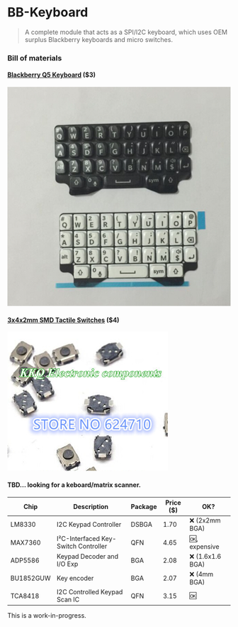 BB-Keyboard
=================

> A complete module that acts as a SPI/I2C keyboard, which uses OEM surplus Blackberry keyboards and micro switches.

### Bill of materials

#### [Blackberry Q5 Keyboard](http://www.aliexpress.com/item/New-Original-For-Blackberry-Q5-Housing-Keypad-Keyboard-Qwerty-Black-Or-White-Free-Shipping/32337504795.html) ($3)
![Q5-Keyboard.jpg](pictures/Q5-Keyboard.jpg)

#### [3x4x2mm SMD Tactile Switches](http://www.aliexpress.com/item/200PCS-3-4-2MM-3X4X2mm-SMD-Tact-2P-miniature-micro-switch-button-switch-new-Original-Push/32595638808.html) ($4)
![SMD-Switches.jpg](pictures/SMD-Switches.jpg)

#### TBD... looking for a keboard/matrix scanner.

|Chip|Description|Package|Price ($)|OK?|
|---|---|---|---|---|
|LM8330|I2C Keypad Controller|DSBGA|1.70|:x: (2x2mm BGA)|
|MAX7360|I²C-Interfaced Key-Switch Controller|QFN|4.65|:ok:, expensive|
|ADP5586|Keypad Decoder and I/O Exp|BGA|2.08|:x: (1.6x1.6 BGA)|
|BU1852GUW|Key encoder|BGA|2.07|:x: (4mm BGA)|
|TCA8418|I2C Controlled Keypad Scan IC|QFN|3.15|:ok:|

This is a work-in-progress.
